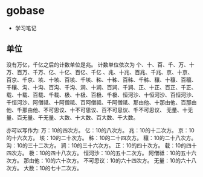 # gobase 

 * 学习笔记


## 单位
没有万亿，千亿之后的计数单位是兆。
计数单位依次为 个、十、百、千、万、十万、百万、千万、亿、十亿、百亿、千亿 、兆、十兆、百兆、千兆、京、十京、百京、千京、垓、十垓、百垓、千垓、秭、十秭、百秭、千秭、穰、十穰、百穰、千穰、沟、十沟、百沟、千沟、涧、十涧、百涧、千涧、正、十正、百正、千正、载、十载、百载、千载、极、十极、百极、千极、恒河沙、十恒河沙、百恒河沙、千恒河沙、阿僧祗、十阿僧祗、百阿僧祗、千阿僧祗、那由他、十那由他、百那由他、千那由他、不可思议、十不可思议、百不可思议、千不可思议、 无量、十无量、百无量、千无量、大数、十大数、百大数、千大数。

亦可以写作为: 万：10的四次方。 亿：10的八次方。 兆：10的十二次方。 京：10的十六次方。 垓：10的二十次方。 秭：10的二十四次方。 穰：10的二十八次方。 沟：10的三十二次方。 涧：10的三十六次方。 正：10的四十次方。 载：10的四十四次方。 极：10的四十八次方。 恒河沙：10的五十二次方。 阿僧祗：10的五十六次方。 那由他：10的六十次方。 不可思议：10的六十四次方。 无量：10的六十八次方。 大数：10的七十二次方。
